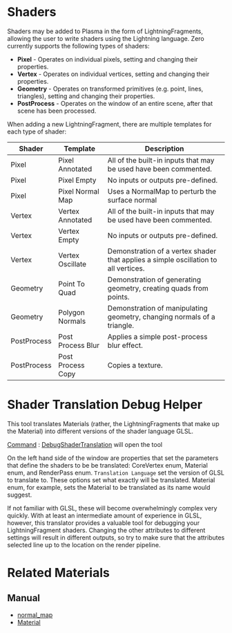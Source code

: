 # Shaders
Shaders may be added to Plasma in the form of LightningFragments, allowing the user to write shaders using the Lightning language. Zero currently supports the following types of shaders:

 - **Pixel** - Operates on individual pixels, setting and changing their properties.
 - **Vertex** - Operates on individual vertices, setting and changing their properties.
 - **Geometry** - Operates on transformed primitives (e.g. point, lines,  triangles), setting and changing their properties.
 - **PostProcess** - Operates on the window of an entire scene, after that scene has been processed.

When adding a new LightningFragment, there are multiple templates for each type of shader:

| Shader | Template |  Description |
| ---|---|--- |
| Pixel | Pixel Annotated |  All of the built-in inputs  that may be used have been commented. |
| Pixel | Pixel Empty |   No inputs or outputs pre-defined. |
| Pixel | Pixel Normal Map |  Uses a NormalMap to perturb the surface normal |
| Vertex | Vertex Annotated |  All of the built-in inputs that may be used have been commented. |
| Vertex | Vertex Empty |  No inputs or outputs pre-defined. |
| Vertex | Vertex Oscillate |  Demonstration of a vertex shader that applies a simple oscillation to all vertices. |
| Geometry | Point To Quad |  Demonstration of generating geometry, creating quads from points. |
| Geometry | Polygon Normals | Demonstration of manipulating geometry, changing normals of a triangle. |
| PostProcess | Post Process Blur | Applies a simple post-process blur effect. |
| PostProcess | Post Process Copy | Copies a texture. |


# Shader Translation Debug Helper

This tool translates Materials (rather, the LightningFragments that make up the Material) into different versions of the shader language GLSL.

[Command](https://plasmaengine.github.io/PlasmaDocs/Manual/editor/editorcommands/commands.markdown) : [ DebugShaderTranslation](https://github.com/PlasmaEngine/PlasmaDocs/tree/master/docs/C%2B%2B/code_reference/command_reference.markdown#debugshadertranslation) will open the tool

On the left hand side of the window are properties that set the parameters that define the shaders to be be translated: CoreVertex enum, Material enum, and RenderPass enum. `Translation Language` set the version of GLSL to translate to.  These options set what exactly will be translated. Material enum, for example, sets the Material to be translated as its name would suggest.

If not familiar with GLSL, these will become overwhelmingly complex very quickly. With at least an intermediate amount of experience in GLSL, however, this translator provides a valuable tool for debugging your LightningFragment shaders. Changing the other attributes to different settings will result in different outputs, so try to make sure that the attributes selected line up to the location on the render pipeline.

# Related Materials
## Manual
- [normal_map](https://plasmaengine.github.io/PlasmaDocs/Manual/graphics/materials/normal_map.markdown)
- [Material](https://plasmaengine.github.io/PlasmaDocs/Manual/graphics/materials/materials_overview.markdown)
 

 